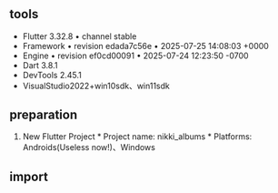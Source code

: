 # 
## tools
  * Flutter 3.32.8 • channel stable
  * Framework • revision edada7c56e • 2025-07-25 14:08:03 +0000
  * Engine • revision ef0cd00091 • 2025-07-24 12:23:50 -0700
  * Dart 3.8.1
  * DevTools 2.45.1
  * VisualStudio2022+win10sdk、win11sdk
  
## preparation
  1. New Flutter Project
    * Project name: nikki_albums
	* Platforms: Androids(Useless now!)、Windows
	
## import
  
